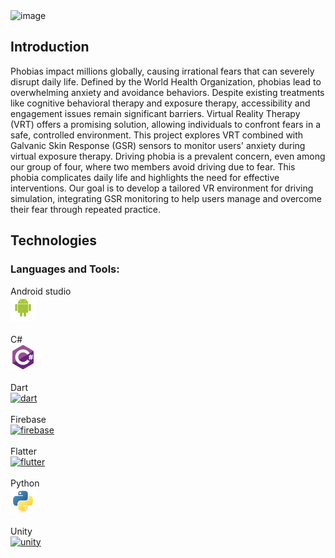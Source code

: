 
<img width="148" alt="image" src="https://github.com/user-attachments/assets/f6d51c47-a426-48a9-ab72-3cb35b93dbeb">

## Introduction

Phobias impact millions globally, causing irrational fears that can severely disrupt daily life. Defined by the World Health Organization, phobias lead to overwhelming anxiety and avoidance behaviors. Despite existing treatments like cognitive behavioral therapy and exposure therapy, accessibility and engagement issues remain significant barriers.
Virtual Reality Therapy (VRT) offers a promising solution, allowing individuals to confront fears in a safe, controlled environment. This project explores VRT combined with Galvanic Skin Response (GSR) sensors to monitor users' anxiety during virtual exposure therapy.
Driving phobia is a prevalent concern, even among our group of four, where two members avoid driving due to fear. This phobia complicates daily life and highlights the need for effective interventions. Our goal is to develop a tailored VR environment for driving simulation, integrating GSR monitoring to help users manage and overcome their fear through repeated practice.

## Technologies  

<h3 align="left">Languages and Tools:</h3>
<p align="left"> Android studio<br>  <a href="https://developer.android.com" target="_blank" rel="noreferrer"> <img src="https://raw.githubusercontent.com/devicons/devicon/master/icons/android/android-original-wordmark.svg" alt="android" width="40" height="40"/> </a><br> <br>  C# <br>
  <a href="https://www.w3schools.com/cs/" target="_blank" rel="noreferrer"> <img src="https://raw.githubusercontent.com/devicons/devicon/master/icons/csharp/csharp-original.svg" alt="csharp" width="40" height="40"/> </a><br><br>   Dart <br>
  <a href="https://dart.dev" target="_blank" rel="noreferrer"> <img src="https://www.vectorlogo.zone/logos/dartlang/dartlang-icon.svg" alt="dart" width="40" height="40"/> </a>  <br> <br> Firebase <br>
  <a href="https://firebase.google.com/" target="_blank" rel="noreferrer"> <img src="https://www.vectorlogo.zone/logos/firebase/firebase-icon.svg" alt="firebase" width="40" height="40"/> </a> <br> <br>  Flatter <br>
  <a href="https://flutter.dev" target="_blank" rel="noreferrer"> <img src="https://www.vectorlogo.zone/logos/flutterio/flutterio-icon.svg" alt="flutter" width="40" height="40"/> </a> <br> <br>   Python <br>
  <a href="https://www.python.org" target="_blank" rel="noreferrer"> <img src="https://raw.githubusercontent.com/devicons/devicon/master/icons/python/python-original.svg" alt="python" width="40" height="40"/> </a><br><br>  Unity <br>
  <a href="https://unity.com/" target="_blank" rel="noreferrer"> <img src="https://www.vectorlogo.zone/logos/unity3d/unity3d-icon.svg" alt="unity" width="40" height="40"/> </a> </p>
